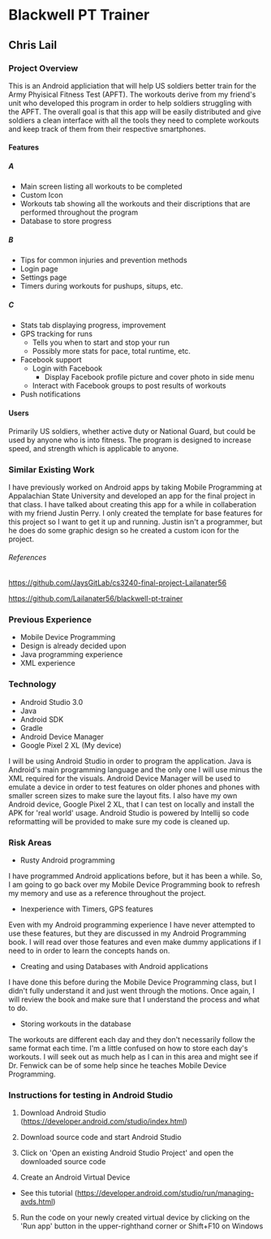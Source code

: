 # Blackwell PT Trainer
## Chris Lail

### Project Overview

This is an Android appliciation that will help US soldiers better train for the Army Phyisical Fitness Test (APFT). The workouts derive from my friend's unit who developed this program in order to help soldiers struggling with the APFT. The overall goal is that this app will be easily distributed and give soldiers a clean interface with all the tools they need to complete workouts and keep track of them from their respective smartphones.

#### Features

##### A
* Main screen listing all workouts to be completed
* Custom Icon
* Workouts tab showing all the workouts and their discriptions that are performed throughout the program
* Database to store progress

##### B
* Tips for common injuries and prevention methods
* Login page
* Settings page
* Timers during workouts for pushups, situps, etc.

##### C
* Stats tab displaying progress, improvement
* GPS tracking for runs
  * Tells you when to start and stop your run
  * Possibly more stats for pace, total runtime, etc.
* Facebook support
  * Login with Facebook
    * Display Facebook profile picture and cover photo in side menu
  * Interact with Facebook groups to post results of workouts
* Push notifications

#### Users
Primarily US soldiers, whether active duty or National Guard, but could be used by anyone who is into fitness. The program is designed to increase speed, and strength which is applicable to anyone. 

### Similar Existing Work
I have previously worked on Android apps by taking Mobile Programming at Appalachian State University and developed an app for the final project in that class. I have talked about creating this app for a while in collaberation with my friend Justin Perry. I only created the template for base features for this project so I want to get it up and running. Justin isn't a programmer, but he does do some graphic design so he created a custom icon for the project.

###### References
https://github.com/JaysGitLab/cs3240-final-project-Lailanater56

https://github.com/Lailanater56/blackwell-pt-trainer

### Previous Experience
* Mobile Device Programming
* Design is already decided upon
* Java programming experience
* XML experience

### Technology
* Android Studio 3.0
* Java
* Android SDK
* Gradle
* Android Device Manager
* Google Pixel 2 XL (My device)

I will be using Android Studio in order to program the application. Java is Android's main programming language and the only one I will use minus the XML required for the visuals. Android Device Manager will be used to emulate a device in order to test features on older phones and phones with smaller screen sizes to make sure the layout fits. I also have my own Android device, Google Pixel 2 XL, that I can test on locally and install the APK for 'real world' usage. Android Studio is powered by Intellij so code reformatting will be provided to make sure my code is cleaned up.

### Risk Areas
* Rusty Android programming

I have programmed Android applications before, but it has been a while. So, I am going to go back over my Mobile Device Programming book to refresh my memory and use as a reference throughout the project.

* Inexperience with Timers, GPS features

Even with my Android programming experience I have never attempted to use these features, but they are discussed in my Android Programming book. I will read over those features and even make dummy applications if I need to in order to learn the concepts hands on.

* Creating and using Databases with Android applications

I have done this before during the Mobile Device Programming class, but I didn't fully understand it and just went through the motions. Once again, I will review the book and make sure that I understand the process and what to do.

* Storing workouts in the database

The workouts are different each day and they don't necessarily follow the same format each time. I'm a little confused on how to store each day's workouts. I will seek out as much help as I can in this area and might see if Dr. Fenwick can be of some help since he teaches Mobile Device Programming.

### Instructions for testing in Android Studio
1. Download Android Studio (https://developer.android.com/studio/index.html)

2. Download source code and start Android Studio

3. Click on 'Open an existing Android Studio Project' and open the downloaded source code

4. Create an Android Virtual Device
 * See this tutorial (https://developer.android.com/studio/run/managing-avds.html)
 
5. Run the code on your newly created virtual device by clicking on the 'Run app' button in the upper-righthand corner or Shift+F10 on Windows
